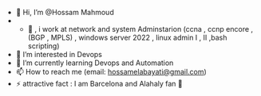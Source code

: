 - 👋 Hi, I’m @Hossam Mahmoud
- - 🤞  , i work at network and system Adminstarion (ccna , ccnp encore , (BGP , MPLS) , windows server 2022 , linux admin I , II ,bash scripting)
- 👀 I’m interested in Devops 
- 🌱 I’m currently learning Devops and Automation
- 📫 How to reach me (email: hossamelabayati@gmail.com)
- ⚡ attractive fact : I am Barcelona and Alahaly fan 💖

<!---
Hossam22elabayati/Hossam22elabayati is a ✨ special ✨ repository because its `README.md` (this file) appears on your GitHub profile.
You can click the Preview link to take a look at your changes.
--->
